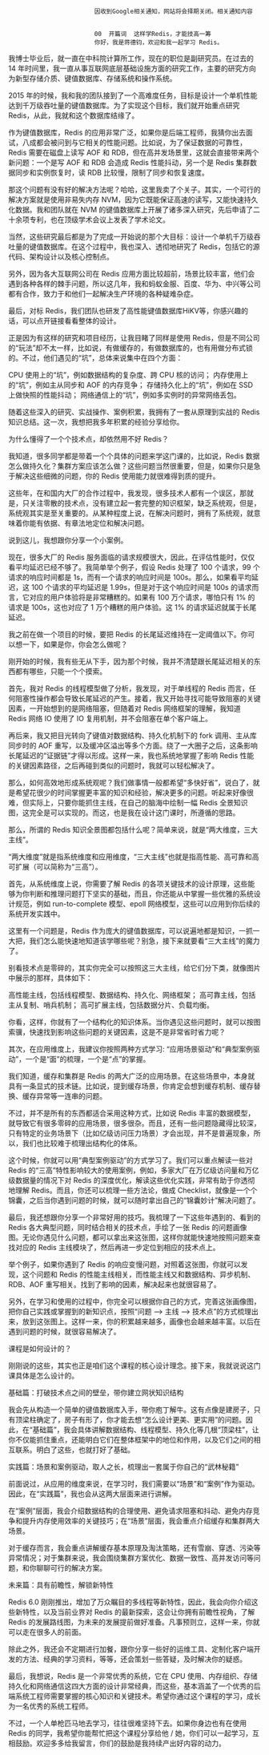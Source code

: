 
                            
                            因收到Google相关通知，网站将会择期关闭。相关通知内容
                            
                            
                            00  开篇词  这样学Redis，才能技高一筹
                            你好，我是蒋德钧，欢迎和我一起学习 Redis。

我博士毕业后，就一直在中科院计算所工作，现在的职位是副研究员。在过去的 14 年时间里，我一直从事互联网底层基础设施方面的研究工作，主要的研究方向为新型存储介质、键值数据库、存储系统和操作系统。

2015 年的时候，我和我的团队接到了一个高难度任务，目标是设计一个单机性能达到千万级吞吐量的键值数据库。为了实现这个目标，我们就开始重点研究 Redis，从此，我就和这个数据库结缘了。

作为键值数据库，Redis 的应用非常广泛，如果你是后端工程师，我猜你出去面试，八成都会被问到与它相关的性能问题。比如说，为了保证数据的可靠性，Redis 需要在磁盘上读写 AOF 和 RDB，但在高并发场景里，这就会直接带来两个新问题：一个是写 AOF 和 RDB 会造成 Redis 性能抖动，另一个是 Redis 集群数据同步和实例恢复时，读 RDB 比较慢，限制了同步和恢复速度。

那这个问题有没有好的解决方法呢？哈哈，这里我卖了个关子。其实，一个可行的解决方案就是使用非易失内存 NVM，因为它既能保证高速的读写，又能快速持久化数据。我和团队就在 NVM 的键值数据库上开展了诸多深入研究，先后申请了二十余项专利，也在顶级学术会议上发表了学术论文。

当然，这些研究最后都是为了完成一开始说的那个大目标：设计一个单机千万级吞吐量的键值数据库。在这个过程中，我也深入、透彻地研究了 Redis，包括它的源代码、架构设计以及核心控制点。

另外，因为各大互联网公司在 Redis 应用方面比较超前，场景比较丰富，他们会遇到各种各样的棘手问题，所以这几年，我和蚂蚁金服、百度、华为、中兴等公司都有合作，致力于和他们一起解决生产环境的各种疑难杂症。

最后，对标 Redis，我们团队也研发了高性能键值数据库HiKV等，你感兴趣的话，可以点开链接看看整体的设计。

正是因为有这样的研究和项目经历，让我目睹了同样是使用 Redis，但是不同公司的“玩法”却不太一样，比如说，有做缓存的，有做数据库的，也有用做分布式锁的。不过，他们遇见的“坑”，总体来说集中在四个方面：


CPU 使用上的“坑”，例如数据结构的复杂度、跨 CPU 核的访问；
内存使用上的“坑”，例如主从同步和 AOF 的内存竞争；
存储持久化上的“坑”，例如在 SSD 上做快照的性能抖动；
网络通信上的“坑”，例如多实例时的异常网络丢包。


随着这些深入的研究、实战操作、案例积累，我拥有了一套从原理到实战的 Redis 知识总结。这一次，我想把我多年积累的经验分享给你。

为什么懂得了一个个技术点，却依然用不好 Redis？

我知道，很多同学都是带着一个个具体的问题来学这门课的，比如说，Redis 数据怎么做持久化？集群方案应该怎么做？这些问题当然很重要，但是，如果你只是急于解决这些细微的问题，你的 Redis 使用能力就很难得到质的提升。

这些年，在和国内大厂的合作过程中，我发现，很多技术人都有一个误区，那就是，只关注零散的技术点，没有建立起一套完整的知识框架，缺乏系统观，但是，系统观其实是至关重要的。从某种程度上说，在解决问题时，拥有了系统观，就意味着你能有依据、有章法地定位和解决问题。

说到这儿，我想跟你分享一个小案例。

现在，很多大厂的 Redis 服务面临的请求规模很大，因此，在评估性能时，仅仅看平均延迟已经不够了。我简单举个例子，假设 Redis 处理了 100 个请求，99 个请求的响应时间都是 1s，而有一个请求的响应时间是 100s。那么，如果看平均延迟，这 100 个请求的平均延迟是 1.99s，但是对于这个响应时间是 100s 的请求而言，它对应的用户体验将是非常糟糕的。如果有 100 万个请求，哪怕只有 1% 的请求是 100s，这也对应了 1 万个糟糕的用户体验。这 1% 的请求延迟就属于长尾延迟。

我之前在做一个项目的时候，要把 Redis 的长尾延迟维持在一定阈值以下。你可以想一下，如果是你，你会怎么做呢？

刚开始的时候，我有些无从下手，因为那个时候，我并不清楚跟长尾延迟相关的东西都有哪些，只能一个个摸索。

首先，我对 Redis 的线程模型做了分析，我发现，对于单线程的 Redis 而言，任何阻塞性操作都会导致长尾延迟的产生。接着，我又开始寻找可能导致阻塞的关键因素，一开始想到的是网络阻塞，但随着对 Redis 网络框架的理解，我知道 Redis 网络 IO 使用了 IO 复用机制，并不会阻塞在单个客户端上。

再后来，我又把目光转向了键值对数据结构、持久化机制下的 fork 调用、主从库同步时的 AOF 重写，以及缓冲区溢出等多个方面。绕了一大圈子之后，这条影响长尾延迟的“证据链”才得以形成。这样一来，我也系统地掌握了影响 Redis 性能的关键因素路径，之后再碰到类似的问题时，我就可以轻松解决了。

那么，如何高效地形成系统观呢？我们做事情一般都希望“多快好省”，说白了，就是希望花很少的时间掌握更丰富的知识和经验，解决更多的问题。听起来好像很难，但实际上，只要你能抓住主线，在自己的脑海中绘制一幅 Redis 全景知识图，这完全是可以实现的。而这，也是我在设计这门课时，所遵循的思路。

那么，所谓的 Redis 知识全景图都包括什么呢？简单来说，就是“两大维度，三大主线”。



“两大维度”就是指系统维度和应用维度，“三大主线”也就是指高性能、高可靠和高可扩展（可以简称为“三高”）。

首先，从系统维度上说，你需要了解 Redis 的各项关键技术的设计原理，这些能够为你判断和推理问题打下坚实的基础，而且，你还能从中掌握一些优雅的系统设计规范，例如 run-to-complete 模型、epoll 网络模型，这些可以应用到你后续的系统开发实践中。

这里有一个问题是，Redis 作为庞大的键值数据库，可以说遍地都是知识，一抓一大把，我们怎么能快速地知道该学哪些呢？别急，接下来就要看“三大主线”的魔力了。

别看技术点是零碎的，其实你完全可以按照这三大主线，给它们分下类，就像图片中展示的那样，具体如下：


高性能主线，包括线程模型、数据结构、持久化、网络框架；
高可靠主线，包括主从复制、哨兵机制；
高可扩展主线，包括数据分片、负载均衡。


你看，这样，你就有了一个结构化的知识体系。当你遇见这些问题时，就可以按图索骥，快速找到影响这些问题的关键因素，这是不是非常省时省力呢？

其次，在应用维度上，我建议你按照两种方式学习: “应用场景驱动”和“典型案例驱动”，一个是“面”的梳理，一个是“点”的掌握。

我们知道，缓存和集群是 Redis 的两大广泛的应用场景。在这些场景中，本身就具有一条显式的技术链。比如说，提到缓存场景，你肯定会想到缓存机制、缓存替换、缓存异常等一连串的问题。

不过，并不是所有的东西都适合采用这种方式，比如说 Redis 丰富的数据模型，就导致它有很多零碎的应用场景，很多很杂。而且，还有一些问题隐藏得比较深，只有特定的业务场景下（比如亿级访问压力场景）才会出现，并不是普遍现象，所以，我们也比较难于梳理出结构化的体系。

这个时候，你就可以用“典型案例驱动”的方式学习了。我们可以重点解读一些对 Redis 的“三高”特性影响较大的使用案例，例如，多家大厂在万亿级访问量和万亿级数据量的情况下对 Redis 的深度优化，解读这些优化实践，非常有助于你透彻地理解 Redis。而且，你还可以梳理一些方法论，做成 Checklist，就像是一个个锦囊，之后当你遇到问题的时候，就可以随时拿出自己的“锦囊妙计”解决问题了。

最后，我还想跟你分享一个非常好用的技巧。我梳理了一下这些年遇到的、看到的 Redis 各大典型问题，同时结合相关的技术点，手绘了一张 Redis 的问题画像图。无论你遇见什么问题，都可以拿出来这张图，这样你就能快速地按照问题来查找对应的 Redis 主线模块了，然后再进一步定位到相应的技术点上。



举个例子，如果你遇到了 Redis 的响应变慢问题，对照着这张图，你就可以发现，这个问题和 Redis 的性能主线相关，而性能主线又和数据结构、异步机制、RDB、AOF 重写相关。找到了影响的因素，解决起来也就很容易了。

另外，在学习和使用的过程中，你完全可以根据你自己的方式，完善这张画像图，把你自己实践或掌握到的新知识点，按照“问题 –> 主线 –> 技术点”的方式梳理出来，放到这张图上。这样一来，你的积累越来越多，画像也会越来越丰富。以后在遇到问题的时候，就很容易解决了。

课程是如何设计的？

刚刚说的这些，其实也正是咱们这个课程的核心设计理念。接下来，我就说说这门课具体是怎么设计的。

基础篇：打破技术点之间的壁垒，带你建立网状知识结构

我会先从构造一个简单的键值数据库入手，带你庖丁解牛。这有点像是建房子，只有顶梁柱确定了，房子有形了，你才能去想“怎么设计更美、更实用”的问题。因此，在“基础篇”，我会具体讲解数据结构、线程模型、持久化等几根“顶梁柱”，让你不仅能抓住重点，还能明白它们在整体框架中的地位和作用，以及它们之间的相互联系。明白了这些，也就打好了基础。

实践篇：场景和案例驱动，取人之长，梳理出一套属于你自己的“武林秘籍”

前面说过，从应用的维度来说，在学习时，我们需要以“场景”和“案例”作为驱动。因此，在“实践篇”，我也会从这两大层面来进行讲解。

在“案例”层面，我会介绍数据结构的合理使用、避免请求阻塞和抖动、避免内存竞争和提升内存使用效率的关键技巧；在“场景”层面，我会重点介绍缓存和集群两大场景。

对于缓存而言，我会重点讲解缓存基本原理及淘汰策略，还有雪崩、穿透、污染等异常情况；对于集群来说，我会围绕集群方案优化、数据一致性、高并发访问等问题，和你聊聊可行的解决方案。

未来篇：具有前瞻性，解锁新特性

Redis  6.0 刚刚推出，增加了万众瞩目的多线程等新特性，因此，我会向你介绍这些新特性，以及当前业界对 Redis 的最新探索，这会让你拥有前瞻性视角，了解 Redis 的发展路线图，为未来的发展提前做好准备。凡事预则立，这样一来，你就可以走在很多人的前面。

除此之外，我还会不定期进行加餐，跟你分享一些好的运维工具、定制化客户端开发的方法、经典的学习资料，等等，还会策划一些答疑，及时解决你的疑惑。



最后，我想说，Redis 是一个非常优秀的系统，它在 CPU 使用、内存组织、存储持久化和网络通信这四大方面的设计非常经典，而这些，基本涵盖了一个优秀的后端系统工程师需要掌握的核心知识和关键技术。希望你通过这个课程的学习，成长为一名优秀的系统工程师。

不过，一个人单枪匹马地去学习，往往很难坚持下去。如果你身边也有在使用 Redis 的同学，我希望你能帮忙把这个课程分享给他 / 她，你们可以一起学习，互相鼓励。欢迎多多给我留言，你们的鼓励是我持续产出好内容的动力。

                        
                        
                            